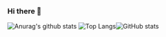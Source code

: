 ### Hi there 👋

<!--
**SeongminJaden/SeongminJaden** is a ✨ _special_ ✨ repository because its `README.md` (this file) appears on your GitHub profile.

Here are some ideas to get you started:

- 🔭 I’m currently working on ...
- 🌱 I’m currently learning ...
- 👯 I’m looking to collaborate on ...
- 🤔 I’m looking for help with ...
- 💬 Ask me about ...
- 📫 How to reach me: ...
- 😄 Pronouns: ...
- ⚡ Fun fact: ...
--> 
![Anurag's github stats](http://github-profile-summary-cards.vercel.app/api/cards/profile-details?username=SeongminJaden&theme=dracula) 
![Top Langs](http://github-profile-summary-cards.vercel.app/api/cards/repos-per-language?username=SeongminJaden&theme=dracula&exclude=c++,python,javascript,typescript,c)![GitHub stats](http://github-profile-summary-cards.vercel.app/api/cards/stats?username=SeongminJaden&theme=dracula)
